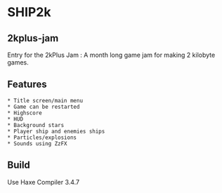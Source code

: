 # SHIP2k

## 2kplus-jam

Entry for the 2kPlus Jam : A month long game jam for making 2 kilobyte games.

## Features

    * Title screen/main menu
    * Game can be restarted
    * Highscore
    * HUD
    * Background stars
    * Player ship and enemies ships
    * Particles/explosions
    * Sounds using ZzFX

## Build

Use Haxe Compiler 3.4.7

